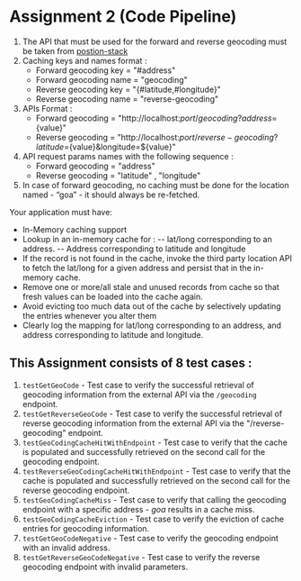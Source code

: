 # Assignment 2 (Code Pipeline)

1. The API that must be used for the forward and reverse geocoding must be taken from [postion-stack](https://positionstack.com/)
2. Caching keys and names format :
   - Forward geocoding key = "#address"
   - Forward geocoding name = "geocoding"
   - Reverse geocoding key = "{#latitude,#longitude}"
   - Reverse geocoding name = "reverse-geocoding"
3. APIs Format :
   - Forward geocoding = "http://localhost:${port}/geocoding?address=${value}"
   - Reverse geocoding = "http://localhost:${port}/reverse-geocoding?latitude=${value}&longitude=${value}"
4. API request params names with the following sequence :
   - Forward geocoding = "address"
   - Reverse geocoding = "latitude" , "longitude"
5. In case of forward geocoding, no caching must be done for the location named - “goa” - it should always be re-fetched.

Your application must have:

- In-Memory caching support
- Lookup in an in-memory cache for :
  -- lat/long corresponding to an address.
  -- Address corresponding to latitude and longitude
- If the record is not found in the cache, invoke the third party location API to fetch the lat/long for a given address and persist that in the in-memory cache.
- Remove one or more/all stale and unused records from cache so that fresh values can be loaded into the cache again.
- Avoid evicting too much data out of the cache by selectively updating the entries whenever you alter them
- Clearly log the mapping for lat/long corresponding to an address, and address corresponding to latitude and longitude.

## This Assignment consists of 8 test cases :

1. `testGetGeoCode` - Test case to verify the successful retrieval of geocoding information from the external API via the `/geocoding` endpoint.
2. `testGetReverseGeoCode` - Test case to verify the successful retrieval of reverse geocoding information from the external API via the "/reverse-geocoding" endpoint.
3. `testGeoCodingCacheHitWithEndpoint` - Test case to verify that the cache is populated and successfully retrieved on the second call for the geocoding endpoint.
4. `testReverseGeoCodingCacheHitWithEndpoint` - Test case to verify that the cache is populated and successfully retrieved on the second call for the reverse geocoding endpoint.
5. `testGeoCodingCacheMiss` - Test case to verify that calling the geocoding endpoint with a specific address - _goa_ results in a cache miss.
6. `testGeoCodingCacheEviction` - Test case to verify the eviction of cache entries for geocoding information.
7. `testGetGeoCodeNegative` - Test case to verify the geocoding endpoint with an invalid address.
8. `testGetReverseGeoCodeNegative` - Test case to verify the reverse geocoding endpoint with invalid parameters.
